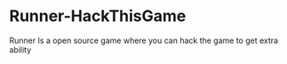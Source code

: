# Runner-HackThisGame
Runner Is a open source game where you can hack the game to get extra ability
